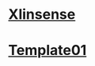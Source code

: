 #  [Xlinsense](http://sakurasoul.space/xlinsense)
#  [Template01](http://sakurasoul.space/template01)
